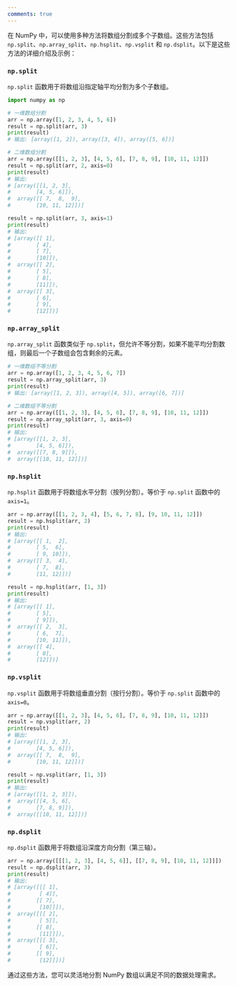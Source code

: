 ```yaml
---
comments: true
---
```


在 NumPy 中，可以使用多种方法将数组分割成多个子数组。这些方法包括 `np.split`、`np.array_split`、`np.hsplit`、`np.vsplit` 和 `np.dsplit`。以下是这些方法的详细介绍及示例：

### `np.split`

`np.split` 函数用于将数组沿指定轴平均分割为多个子数组。

```python
import numpy as np

# 一维数组分割
arr = np.array([1, 2, 3, 4, 5, 6])
result = np.split(arr, 3)
print(result)
# 输出: [array([1, 2]), array([3, 4]), array([5, 6])]

# 二维数组分割
arr = np.array([[1, 2, 3], [4, 5, 6], [7, 8, 9], [10, 11, 12]])
result = np.split(arr, 2, axis=0)
print(result)
# 输出:
# [array([[1, 2, 3],
#        [4, 5, 6]]), 
#  array([[ 7,  8,  9],
#        [10, 11, 12]])]

result = np.split(arr, 3, axis=1)
print(result)
# 输出:
# [array([[ 1],
#        [ 4],
#        [ 7],
#        [10]]), 
#  array([[ 2],
#        [ 5],
#        [ 8],
#        [11]]), 
#  array([[ 3],
#        [ 6],
#        [ 9],
#        [12]])]
```

### `np.array_split`

`np.array_split` 函数类似于 `np.split`，但允许不等分割，如果不能平均分割数组，则最后一个子数组会包含剩余的元素。

```python
# 一维数组不等分割
arr = np.array([1, 2, 3, 4, 5, 6, 7])
result = np.array_split(arr, 3)
print(result)
# 输出: [array([1, 2, 3]), array([4, 5]), array([6, 7])]

# 二维数组不等分割
arr = np.array([[1, 2, 3], [4, 5, 6], [7, 8, 9], [10, 11, 12]])
result = np.array_split(arr, 3, axis=0)
print(result)
# 输出:
# [array([[1, 2, 3],
#        [4, 5, 6]]), 
#  array([[7, 8, 9]]), 
#  array([[10, 11, 12]])]
```

### `np.hsplit`

`np.hsplit` 函数用于将数组水平分割（按列分割）。等价于 `np.split` 函数中的 `axis=1`。

```python
arr = np.array([[1, 2, 3, 4], [5, 6, 7, 8], [9, 10, 11, 12]])
result = np.hsplit(arr, 2)
print(result)
# 输出:
# [array([[ 1,  2],
#        [ 5,  6],
#        [ 9, 10]]), 
#  array([[ 3,  4],
#        [ 7,  8],
#        [11, 12]])]

result = np.hsplit(arr, [1, 3])
print(result)
# 输出:
# [array([[ 1],
#        [ 5],
#        [ 9]]), 
#  array([[ 2,  3],
#        [ 6,  7],
#        [10, 11]]), 
#  array([[ 4],
#        [ 8],
#        [12]])]
```

### `np.vsplit`

`np.vsplit` 函数用于将数组垂直分割（按行分割）。等价于 `np.split` 函数中的 `axis=0`。

```python
arr = np.array([[1, 2, 3], [4, 5, 6], [7, 8, 9], [10, 11, 12]])
result = np.vsplit(arr, 2)
print(result)
# 输出:
# [array([[1, 2, 3],
#        [4, 5, 6]]), 
#  array([[ 7,  8,  9],
#        [10, 11, 12]])]

result = np.vsplit(arr, [1, 3])
print(result)
# 输出:
# [array([[1, 2, 3]]), 
#  array([[4, 5, 6],
#        [7, 8, 9]]), 
#  array([[10, 11, 12]])]
```

### `np.dsplit`

`np.dsplit` 函数用于将数组沿深度方向分割（第三轴）。

```python
arr = np.array([[[1, 2, 3], [4, 5, 6]], [[7, 8, 9], [10, 11, 12]]])
result = np.dsplit(arr, 3)
print(result)
# 输出:
# [array([[[ 1],
#         [ 4]],
#        [[ 7],
#         [10]]]), 
#  array([[[ 2],
#         [ 5]],
#        [[ 8],
#         [11]]]), 
#  array([[[ 3],
#         [ 6]],
#        [[ 9],
#         [12]]])]
```

通过这些方法，您可以灵活地分割 NumPy 数组以满足不同的数据处理需求。